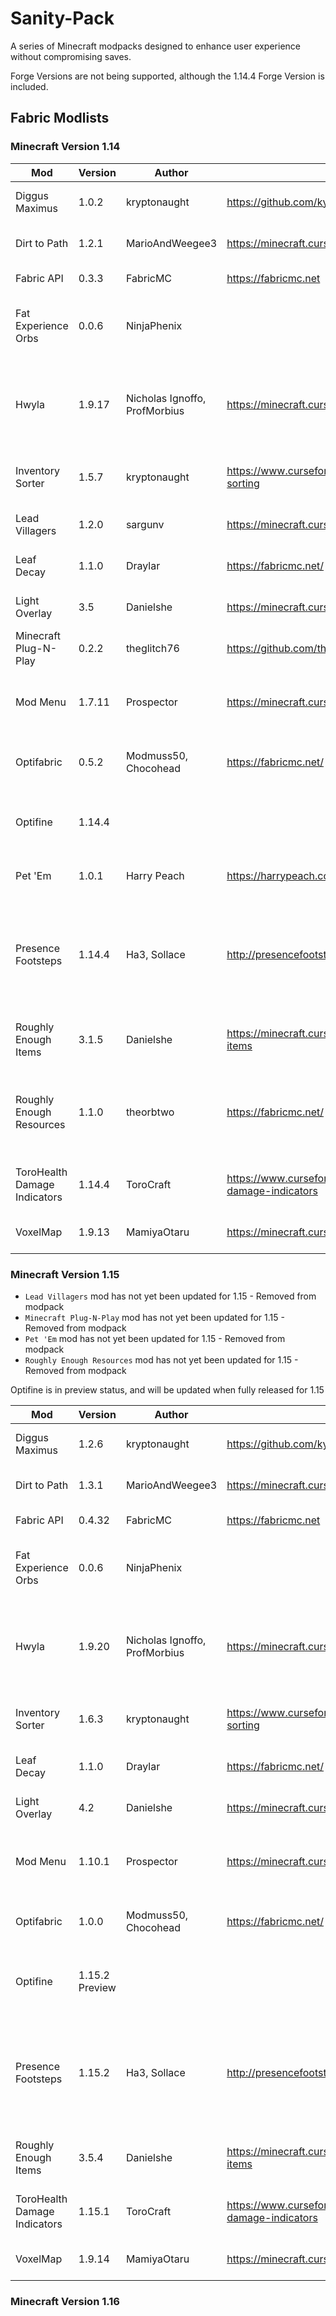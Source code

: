 # Sanity-Pack
A series of Minecraft modpacks designed to enhance user experience without compromising saves.

Forge Versions are not being supported, although the 1.14.4 Forge Version is included.

## Fabric Modlists

### Minecraft Version 1.14

|  Mod  | Version | Author |  Link  | Description |
| ----- | ------- | ------ | ------ | ----------- |
| Diggus Maximus | 1.0.2 | kryptonaught | https://github.com/kyrptonaught/DiggusMaximus | Mine veins of ore in one go. |
| Dirt to Path | 1.2.1 | MarioAndWeegee3 | https://minecraft.curseforge.com/members/MarioAndWeegee3 | Enable turning dirt to path. |
| Fabric API | 0.3.3 | FabricMC | https://fabricmc.net | The fabric modloader |
| Fat Experience Orbs | 0.0.6 | NinjaPhenix |  | Clumps XP into large orbs for performance & simplicity |
| Hwyla | 1.9.17 | Nicholas Ignoffo, ProfMorbius | https://minecraft.curseforge.com/projects/hwyla | "Here's What Your Looking At" Shows name of block you are looking at. |
| Inventory Sorter | 1.5.7 | kryptonaught | https://www.curseforge.com/minecraft/mc-mods/inventory-sorting | Middle click in a chest or inventory to sort. |
| Lead Villagers | 1.2.0 | sargunv | https://minecraft.curseforge.com/projects/lead-villagers | Allows leads to work on villagers |
| Leaf Decay | 1.1.0 | Draylar | https://fabricmc.net/ | Leaves decay much faster |
| Light Overlay | 3.5 | Danielshe | https://minecraft.curseforge.com/projects/light-overlay | Shows light level of blocks |
| Minecraft Plug-N-Play | 0.2.2 | theglitch76 | https://github.com/theglitch76/mcpnp | Allows easy LAN servers |
| Mod Menu | 1.7.11 | Prospector | https://minecraft.curseforge.com/projects/modmenu | Organizes mods and settings into an easy to use menu |
| Optifabric | 0.5.2 | Modmuss50, Chocohead | https://fabricmc.net/ | Optifine connector for Fabric API |
| Optifine | 1.14.4 | | | Optifine, for shaders and other graphic overhauls |
| Pet 'Em | 1.0.1 | Harry Peach | https://harrypeach.co.uk/ | Allows you to pet cats and dogs. |
| Presence Footsteps | 1.14.4 | Ha3, Sollace | http://presencefootsteps.ha3.eu | Complete sound overhaul, changing the way walking sounds on various blocks. |
| Roughly Enough Items | 3.1.5 | Danielshe | https://minecraft.curseforge.com/projects/roughly-enough-items | NEI Clone for showing items and recipes |
| Roughly Enough Resources | 1.1.0 | theorbtwo | https://fabricmc.net/ | Addon for REI that shows where resources are found in the world |
| ToroHealth Damage Indicators | 1.14.4 | ToroCraft | https://www.curseforge.com/minecraft/mc-mods/torohealth-damage-indicators | What it says on the tin, damage indicators | 
| VoxelMap | 1.9.13 | MamiyaOtaru |  https://minecraft.curseforge.com/projects/voxelmap | A map and minimap mod. |

### Minecraft Version 1.15

- `Lead Villagers` mod has not yet been updated for 1.15 - Removed from modpack
- `Minecraft Plug-N-Play` mod has not yet been updated for 1.15 - Removed from modpack
- `Pet 'Em` mod has not yet been updated for 1.15 - Removed from modpack
- `Roughly Enough Resources` mod has not yet been updated for 1.15 - Removed from modpack

Optifine is in preview status, and will be updated when fully released for 1.15

|  Mod  | Version | Author |  Link  | Description |
| ----- | ------- | ------ | ------ | ----------- |
| Diggus Maximus | 1.2.6 | kryptonaught | https://github.com/kyrptonaught/DiggusMaximus | Mine veins of ore in one go. |
| Dirt to Path | 1.3.1 | MarioAndWeegee3 | https://minecraft.curseforge.com/members/MarioAndWeegee3 | Enable turning dirt to path. |
| Fabric API | 0.4.32 | FabricMC | https://fabricmc.net | The fabric modloader |
| Fat Experience Orbs | 0.0.6 | NinjaPhenix |  | Clumps XP into large orbs for performance & simplicity |
| Hwyla | 1.9.20 | Nicholas Ignoffo, ProfMorbius | https://minecraft.curseforge.com/projects/hwyla | "Here's What Your Looking At" Shows name of block you are looking at. |
| Inventory Sorter | 1.6.3 | kryptonaught | https://www.curseforge.com/minecraft/mc-mods/inventory-sorting | Middle click in a chest or inventory to sort. |
| Leaf Decay | 1.1.0 | Draylar | https://fabricmc.net/ | Leaves decay much faster |
| Light Overlay | 4.2 | Danielshe | https://minecraft.curseforge.com/projects/light-overlay | Shows light level of blocks |
| Mod Menu | 1.10.1 | Prospector | https://minecraft.curseforge.com/projects/modmenu | Organizes mods and settings into an easy to use menu |
| Optifabric | 1.0.0 | Modmuss50, Chocohead | https://fabricmc.net/ | Optifine connector for Fabric API |
| Optifine | 1.15.2 Preview | | | Optifine, for shaders and other graphic overhauls |
| Presence Footsteps | 1.15.2 | Ha3, Sollace | http://presencefootsteps.ha3.eu | Complete sound overhaul, changing the way walking sounds on various blocks. |
| Roughly Enough Items | 3.5.4 | Danielshe | https://minecraft.curseforge.com/projects/roughly-enough-items | NEI Clone for showing items and recipes |
| ToroHealth Damage Indicators | 1.15.1 | ToroCraft | https://www.curseforge.com/minecraft/mc-mods/torohealth-damage-indicators | What it says on the tin, damage indicators | 
| VoxelMap | 1.9.14 | MamiyaOtaru |  https://minecraft.curseforge.com/projects/voxelmap | A map and minimap mod. |


### Minecraft Version 1.16
